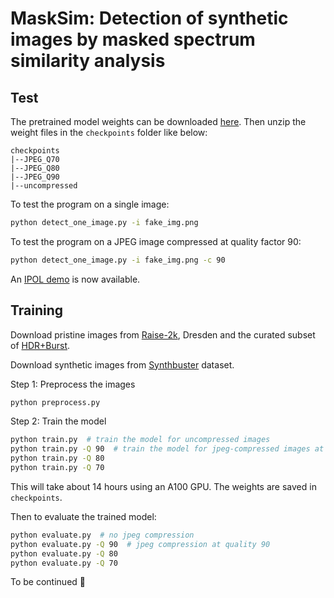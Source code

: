# MaskSim: Detection of synthetic images by masked spectrum similarity analysis



## Test

The pretrained model weights can be downloaded [here](https://cirrus.universite-paris-saclay.fr/s/SscHmgDi2gyiF2s). Then unzip the weight files in the `checkpoints` folder like below:
```
checkpoints
|--JPEG_Q70
|--JPEG_Q80
|--JPEG_Q90
|--uncompressed
```


To test the program on a single image:
``` sh
python detect_one_image.py -i fake_img.png
```

To test the program on a JPEG image compressed at quality factor 90:
``` sh
python detect_one_image.py -i fake_img.png -c 90
```


An [IPOL demo](https://ipolcore.ipol.im/demo/clientApp/demo.html?id=77777000482) is now available.


## Training

Download pristine images from [Raise-2k](http://loki.disi.unitn.it/RAISE/download.html), Dresden and the curated subset of [HDR+Burst](https://hdrplusdata.org/dataset.html).

Download synthetic images from [Synthbuster](https://zenodo.org/records/10066460) dataset.

Step 1: Preprocess the images

``` sh
python preprocess.py
```

Step 2: Train the model

``` sh
python train.py  # train the model for uncompressed images
python train.py -Q 90  # train the model for jpeg-compressed images at quality 90
python train.py -Q 80
python train.py -Q 70
```

This will take about 14 hours using an A100 GPU. The weights are saved in `checkpoints`.



Then to evaluate the trained model:
``` sh
python evaluate.py  # no jpeg compression
python evaluate.py -Q 90  # jpeg compression at quality 90
python evaluate.py -Q 80
python evaluate.py -Q 70
```

To be continued :rocket:


